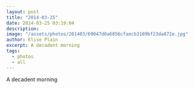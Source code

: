 ```yaml
---
layout: post
title: "2014-03-25"
date: 2014-03-25 03:19:04
description: 
image: "/assets/photos/201403/69047d0a6856cfaecb3109bf23da872e.jpg"
author: Elise Plain
excerpt: A decadent morning
tags: 
  - photos
  - all
---
```


A decadent morning
<p></p>
